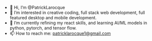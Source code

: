 - 👋 Hi, I’m @PatrickLarocque
- 👀 I’m interested in creative coding, full stack web development, full featured desktop and mobile development.
- 🌱 I’m currently refining my react skills, and learning AI/ML models in python, pytorch, and tensor flow.
- 📫 How to reach me: patricklarocque1@gmail.com

<!---
PatrickLarocque/PatrickLarocque is a ✨ special ✨ repository because its `README.md` (this file) appears on your GitHub profile.
You can click the Preview link to take a look at your changes.
--->
